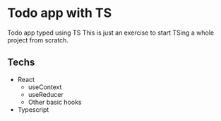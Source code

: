 # Todo app with TS

Todo app typed using TS
This is just an exercise to start TSing a whole project from scratch.

## Techs

- React
  - useContext
  - useReducer
  - Other basic hooks
- Typescript
